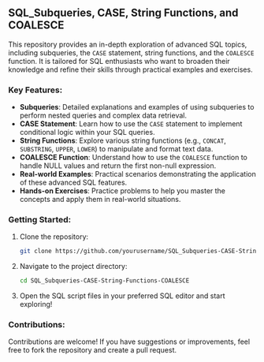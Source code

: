 ## SQL_Subqueries, CASE, String Functions, and COALESCE

This repository provides an in-depth exploration of advanced SQL topics, including subqueries, the `CASE` statement, string functions, and the `COALESCE` function. It is tailored for SQL enthusiasts who want to broaden their knowledge and refine their skills through practical examples and exercises.

### Key Features:
- **Subqueries**: Detailed explanations and examples of using subqueries to perform nested queries and complex data retrieval.
- **CASE Statement**: Learn how to use the `CASE` statement to implement conditional logic within your SQL queries.
- **String Functions**: Explore various string functions (e.g., `CONCAT`, `SUBSTRING`, `UPPER`, `LOWER`) to manipulate and format text data.
- **COALESCE Function**: Understand how to use the `COALESCE` function to handle NULL values and return the first non-null expression.
- **Real-world Examples**: Practical scenarios demonstrating the application of these advanced SQL features.
- **Hands-on Exercises**: Practice problems to help you master the concepts and apply them in real-world situations.

### Getting Started:
1. Clone the repository:
   ```bash
   git clone https://github.com/yourusername/SQL_Subqueries-CASE-String-Functions-COALESCE.git
   ```
2. Navigate to the project directory:
   ```bash
   cd SQL_Subqueries-CASE-String-Functions-COALESCE
   ```
3. Open the SQL script files in your preferred SQL editor and start exploring!

### Contributions:
Contributions are welcome! If you have suggestions or improvements, feel free to fork the repository and create a pull request.
